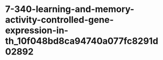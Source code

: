 # 7-340-learning-and-memory-activity-controlled-gene-expression-in-th_10f048bd8ca94740a077fc8291d02892